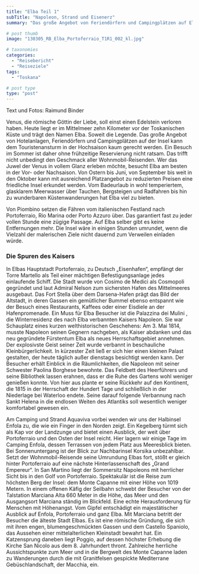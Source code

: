 ```yaml
---
title: "Elba Teil 1"
subTitle: "Napoleon, Strand und Eisenerz"
summary: "Das große Angebot von Feriendörfern und Campingplätzen auf Elba kann dem Touristenansturm in der Hochsaison kaum gerecht werden. Ein Besuch im Sommer ist ohne frühzeitige Reservierung nicht ratsam. Wohnmobil-Reisende, die Elba in vollem Glanz erleben möchten, besuchen es am besten in der Vor- oder Nachsaison. }"

# post thumb
image: "130305_RB_Elba_Portoferraio_T1R1_002_kl.jpg"

# taxonomies
categories: 
  - "Reisebericht"
  - "Reiseziele"
tags:
  - "Toskana"

# post type
type: "post"
---
```


Text und Fotos: Raimund Binder  

 Venus, die römische Göttin der Liebe, soll einst einen Edelstein verloren haben. Heute liegt er im Mittelmeer zehn Kilometer vor der Toskanischen Küste und trägt den Namen Elba. Soweit die Legende. Das große Angebot von Hotelanlagen, Feriendörfern und Campingplätzen auf der Insel kann dem Touristenansturm in der Hochsaison kaum gerecht werden. Ein Besuch im Sommer ist daher ohne frühzeitige Reservierung nicht ratsam. Das trifft nicht unbedingt den Geschmack aller Wohnmobil-Reisenden. Wer das Juwel der Venus in vollem Glanz erleben möchte, besucht Elba am besten in der Vor- oder Nachsaison. Von Ostern bis Juni, von September bis weit in den Oktober kann mit ausreichend Platzangebot zu reduzierten Preisen eine friedliche Insel erkundet werden. Vom Badeurlaub in wohl temperiertem, glasklarem Meerwasser über Tauchen, Bergsteigen und Radfahren bis hin zu wunderbaren Küstenwanderungen hat Elba viel zu bieten.  

 Von Piombino setzen die Fähren vom italienischen Festland nach Portoferraio, Rio Marina oder Porto Azzuro über. Das garantiert fast zu jeder vollen Stunde eine zügige Passage. Auf Elba selber gibt es keine Entfernungen mehr. Die Insel wäre in einigen Stunden umrundet, wenn die Vielzahl der malerischen Ziele nicht dauernd zum Verweilen einladen würde.  

### Die Spuren des Kaisers

In Elbas Hauptstadt Portoferraio, zu Deutsch „Eisenhafen“, empfängt der Torre Martello als Teil einer mächtigen Befestigungsanlage jedes einlaufende Schiff. Die Stadt wurde von Cosimo de Medici als Cosmopoli gegründet und laut Admiral Nelson zum sichersten Hafen des Mittelmeeres ausgebaut. Das Fort Stella über dem Darsena-Hafen prägt das Bild der Altstadt, in deren Gassen ein gemütlicher Bummel ebenso entspannt wie der Besuch eines Restaurants, Kaffees oder einer Eisdiele an der Hafenpromenade. Ein Muss für Elba Besucher ist die Palazzina dei Mulini , die Winterresidenz des nach Elba verbannten Kaisers Napoleon. Sie war Schauplatz eines kurzen welthistorischen Geschehens: Am 3. Mai 1814, musste Napoleon seinen Gegnern nachgeben, als Kaiser abdanken und das neu gegründete Fürstentum Elba als neues Herrschaftsgebiet annehmen. Der explosivste Geist seiner Zeit wurde verbannt in beschauliche Kleinbürgerlichkeit. In kürzester Zeit ließ er sich hier einen kleinen Palast gestalten, der heute täglich außer dienstags besichtigt werden kann. Der Besucher erhält Einblick in die Räumlichkeiten, die Napoleon mit seiner Schwester Paolina Borghese bewohnte. Das Feldbett des Heerführers und seine Bibliothek lassen erahnen, dass er die Ruhe des Gartens wohl weniger genießen konnte. Von hier aus plante er seine Rückkehr auf den Kontinent, die 1815 in der Herrschaft der Hundert Tage und schließlich in der Niederlage bei Waterloo endete. Seine darauf folgende Verbannung nach Sankt Helena in die endlosen Weiten des Atlantiks soll wesentlich weniger komfortabel gewesen ein.  

 Am Camping und Strand Aquaviva vorbei wenden wir uns der Halbinsel Enfola zu, die wie ein Finger in den Norden zeigt. Ein Kegelberg türmt sich als Kap vor der Landzunge und bietet einen Ausblick, der weit über Portoferraio und den Osten der Insel reicht. Hier lagern wir einige Tage im Camping Enfola, dessen Terrassen von jedem Platz aus Meeresblick bieten. Bei Sonnenuntergang ist der Blick zur Nachbarinsel Korsika unbezahlbar. Setzt der Wohnmobil-Reisende seine Umrundung Elbas fort, stößt er gleich hinter Portoferraio auf eine nächste Hinterlassenschaft des „Grand Empereur“. In San Martino liegt der Sommersitz Napoleons mit herrlicher Sicht bis in den Golf von Portoferraio. Spektakulär ist die Reise zum höchsten Berg der Insel: dem Monte Capanne mit einer Höhe von 1019 Metern. In einem offenen Käfig der Seilbahn schwebt der Besucher von der Talstation Marciana Alta 660 Meter in die Höhe, das Meer und den Ausgangsort Marciana ständig im Blickfeld. Eine echte Herausforderung für Menschen mit Höhenangst. Vom Gipfel entschädigt ein majestätischer Ausblick auf Enfola, Portoferraio und ganz Elba. Mit Marciana betritt der Besucher die älteste Stadt Elbas. Es ist eine römische Gründung, die sich mit ihren engen, blumengeschmückten Gassen und dem Castello Spaniolo, das Aussehen einer mittelalterlichen Kleinstadt bewahrt hat. Ein Katzensprung daneben liegt Poggio, auf dessen höchster Erhebung die Kirche San Nicolo aus dem 8. Jahrhundert thront. Zahlreiche herrliche Aussichtspunkte zum Meer und in die Bergwelt des Monte Capanne laden zu Wanderungen durch die mit Granitfelsen gespickte Mediterrane Gebüschlandschaft, der Macchia, ein.